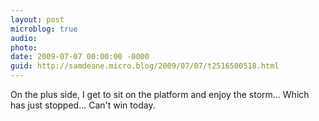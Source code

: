 ```yaml
---
layout: post
microblog: true
audio: 
photo: 
date: 2009-07-07 00:00:00 -0000
guid: http://samdeane.micro.blog/2009/07/07/t2516500518.html
---
```

On the plus side, I get to sit on the platform and enjoy the storm... Which has just stopped... Can't win today.

